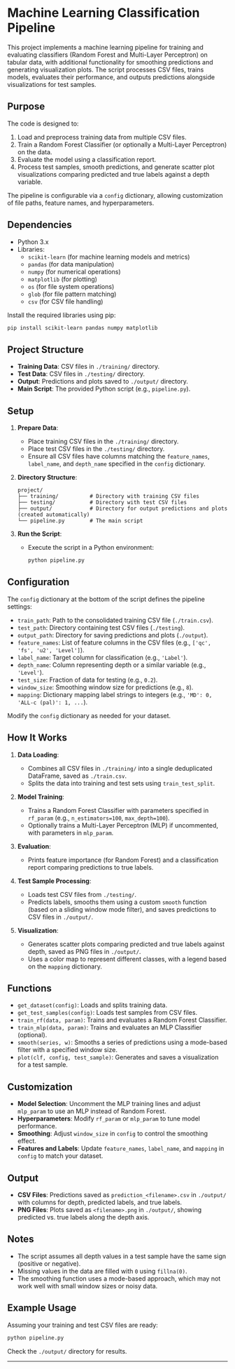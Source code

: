 # Machine Learning Classification Pipeline

This project implements a machine learning pipeline for training and evaluating classifiers (Random Forest and Multi-Layer Perceptron) on tabular data, with additional functionality for smoothing predictions and generating visualization plots. The script processes CSV files, trains models, evaluates their performance, and outputs predictions alongside visualizations for test samples.

## Purpose

The code is designed to:
1. Load and preprocess training data from multiple CSV files.
2. Train a Random Forest Classifier (or optionally a Multi-Layer Perceptron) on the data.
3. Evaluate the model using a classification report.
4. Process test samples, smooth predictions, and generate scatter plot visualizations comparing predicted and true labels against a depth variable.

The pipeline is configurable via a `config` dictionary, allowing customization of file paths, feature names, and hyperparameters.

## Dependencies

- Python 3.x
- Libraries:
  - `scikit-learn` (for machine learning models and metrics)
  - `pandas` (for data manipulation)
  - `numpy` (for numerical operations)
  - `matplotlib` (for plotting)
  - `os` (for file system operations)
  - `glob` (for file pattern matching)
  - `csv` (for CSV file handling)

Install the required libraries using pip:
```bash
pip install scikit-learn pandas numpy matplotlib
```

## Project Structure

- **Training Data**: CSV files in `./training/` directory.
- **Test Data**: CSV files in `./testing/` directory.
- **Output**: Predictions and plots saved to `./output/` directory.
- **Main Script**: The provided Python script (e.g., `pipeline.py`).

## Setup

1. **Prepare Data**:
   - Place training CSV files in the `./training/` directory.
   - Place test CSV files in the `./testing/` directory.
   - Ensure all CSV files have columns matching the `feature_names`, `label_name`, and `depth_name` specified in the `config` dictionary.

2. **Directory Structure**:
   ```
   project/
   ├── training/          # Directory with training CSV files
   ├── testing/           # Directory with test CSV files
   ├── output/            # Directory for output predictions and plots (created automatically)
   └── pipeline.py        # The main script
   ```

3. **Run the Script**:
   - Execute the script in a Python environment:
     ```bash
     python pipeline.py
     ```

## Configuration

The `config` dictionary at the bottom of the script defines the pipeline settings:
- `train_path`: Path to the consolidated training CSV file (`./train.csv`).
- `test_path`: Directory containing test CSV files (`./testing`).
- `output_path`: Directory for saving predictions and plots (`./output`).
- `feature_names`: List of feature columns in the CSV files (e.g., `['qc', 'fs', 'u2', 'Level']`).
- `label_name`: Target column for classification (e.g., `'Label'`).
- `depth_name`: Column representing depth or a similar variable (e.g., `'Level'`).
- `test_size`: Fraction of data for testing (e.g., `0.2`).
- `window_size`: Smoothing window size for predictions (e.g., `8`).
- `mapping`: Dictionary mapping label strings to integers (e.g., `'MD': 0, 'ALL-c (pal)': 1, ...`).

Modify the `config` dictionary as needed for your dataset.

## How It Works

1. **Data Loading**:
   - Combines all CSV files in `./training/` into a single deduplicated DataFrame, saved as `./train.csv`.
   - Splits the data into training and test sets using `train_test_split`.

2. **Model Training**:
   - Trains a Random Forest Classifier with parameters specified in `rf_param` (e.g., `n_estimators=100`, `max_depth=100`).
   - Optionally trains a Multi-Layer Perceptron (MLP) if uncommented, with parameters in `mlp_param`.

3. **Evaluation**:
   - Prints feature importance (for Random Forest) and a classification report comparing predictions to true labels.

4. **Test Sample Processing**:
   - Loads test CSV files from `./testing/`.
   - Predicts labels, smooths them using a custom `smooth` function (based on a sliding window mode filter), and saves predictions to CSV files in `./output/`.

5. **Visualization**:
   - Generates scatter plots comparing predicted and true labels against depth, saved as PNG files in `./output/`.
   - Uses a color map to represent different classes, with a legend based on the `mapping` dictionary.

## Functions

- `get_dataset(config)`: Loads and splits training data.
- `get_test_samples(config)`: Loads test samples from CSV files.
- `train_rf(data, param)`: Trains and evaluates a Random Forest Classifier.
- `train_mlp(data, param)`: Trains and evaluates an MLP Classifier (optional).
- `smooth(series, w)`: Smooths a series of predictions using a mode-based filter with a specified window size.
- `plot(clf, config, test_sample)`: Generates and saves a visualization for a test sample.

## Customization

- **Model Selection**: Uncomment the MLP training lines and adjust `mlp_param` to use an MLP instead of Random Forest.
- **Hyperparameters**: Modify `rf_param` or `mlp_param` to tune model performance.
- **Smoothing**: Adjust `window_size` in `config` to control the smoothing effect.
- **Features and Labels**: Update `feature_names`, `label_name`, and `mapping` in `config` to match your dataset.

## Output

- **CSV Files**: Predictions saved as `prediction_<filename>.csv` in `./output/` with columns for depth, predicted labels, and true labels.
- **PNG Files**: Plots saved as `<filename>.png` in `./output/`, showing predicted vs. true labels along the depth axis.

## Notes

- The script assumes all depth values in a test sample have the same sign (positive or negative).
- Missing values in the data are filled with `0` using `fillna(0)`.
- The smoothing function uses a mode-based approach, which may not work well with small window sizes or noisy data.

## Example Usage

Assuming your training and test CSV files are ready:
```bash
python pipeline.py
```
Check the `./output/` directory for results.

---
